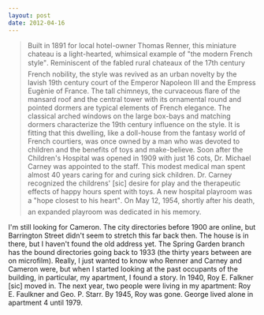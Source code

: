 ```yaml
---
layout: post
date: 2012-04-16
---
```


>Built in 1891 for local hotel-owner Thomas Renner, this miniature chateau is a light-hearted, whimsical example of "the modern French style". Reminiscent of the fabled rural chateaux of the 17th century French nobility, the style was revived as an urban novelty by the lavish 19th century court of the Emperor Napoleon III and the Empress Eugènie of France. The tall chimneys, the curvaceous flare of the mansard roof and the central tower with its ornamental round and pointed dormers are typical elements of French elegance. The classical arched windows on the large box-bays and matching dormers characterize the 19th century influence on the style. It is fitting that this dwelling, like a doll-house from the fantasy world of French courtiers, was once owned by a man who was devoted to children and the benefits of toys and make-believe. Soon after the Children's Hospital was opened in 1909 with just 16 cots, Dr. Michael Carney was appointed to the staff. This modest medical man spent almost 40 years caring for and curing sick children. Dr. Carney recognized the childrens' [sic] desire for play and the therapeutic effects of happy hours spent with toys. A new hospital playroom was a "hope closest to his heart". On May 12, 1954, shortly after his death, an expanded playroom was dedicated in his memory. 

I'm still looking for Cameron. The city directories before 1900 are online, but Barrington Street didn't seem to stretch this far back then. The house is in there, but I haven't found the old address yet. The Spring Garden branch has the bound directories going back to 1933 (the thirty years between are on microfilm). Really, I just wanted to know who Renner and Carney and Cameron were, but when I started looking at the past occupants of the building, in particular, my apartment, I found a story. In 1940, Roy E. Falkner [sic] moved in. The next year, two people were living in my apartment: Roy E. Faulkner and Geo. P. Starr. By 1945, Roy was gone. George lived alone in apartment 4 until 1979.
